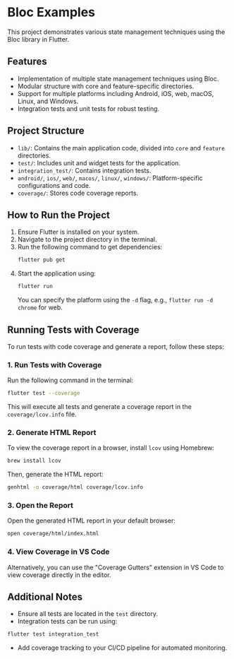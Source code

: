 # Bloc Examples

This project demonstrates various state management techniques using the Bloc library in Flutter.

## Features
- Implementation of multiple state management techniques using Bloc.
- Modular structure with core and feature-specific directories.
- Support for multiple platforms including Android, iOS, web, macOS, Linux, and Windows.
- Integration tests and unit tests for robust testing.

## Project Structure
- `lib/`: Contains the main application code, divided into `core` and `feature` directories.
- `test/`: Includes unit and widget tests for the application.
- `integration_test/`: Contains integration tests.
- `android/`, `ios/`, `web/`, `macos/`, `linux/`, `windows/`: Platform-specific configurations and code.
- `coverage/`: Stores code coverage reports.

## How to Run the Project
1. Ensure Flutter is installed on your system.
2. Navigate to the project directory in the terminal.
3. Run the following command to get dependencies:
   ```bash
   flutter pub get
   ```
4. Start the application using:
   ```bash
   flutter run
   ```
   You can specify the platform using the `-d` flag, e.g., `flutter run -d chrome` for web.

## Running Tests with Coverage

To run tests with code coverage and generate a report, follow these steps:

### 1. Run Tests with Coverage
Run the following command in the terminal:
```bash
flutter test --coverage
```
This will execute all tests and generate a coverage report in the `coverage/lcov.info` file.

### 2. Generate HTML Report
To view the coverage report in a browser, install `lcov` using Homebrew:
```bash
brew install lcov
```
Then, generate the HTML report:
```bash
genhtml -o coverage/html coverage/lcov.info
```

### 3. Open the Report
Open the generated HTML report in your default browser:
```bash
open coverage/html/index.html
```

### 4. View Coverage in VS Code
Alternatively, you can use the "Coverage Gutters" extension in VS Code to view coverage directly in the editor.

## Additional Notes
- Ensure all tests are located in the `test` directory.
- Integration tests can be run using:
```bash
flutter test integration_test
```
- Add coverage tracking to your CI/CD pipeline for automated monitoring.